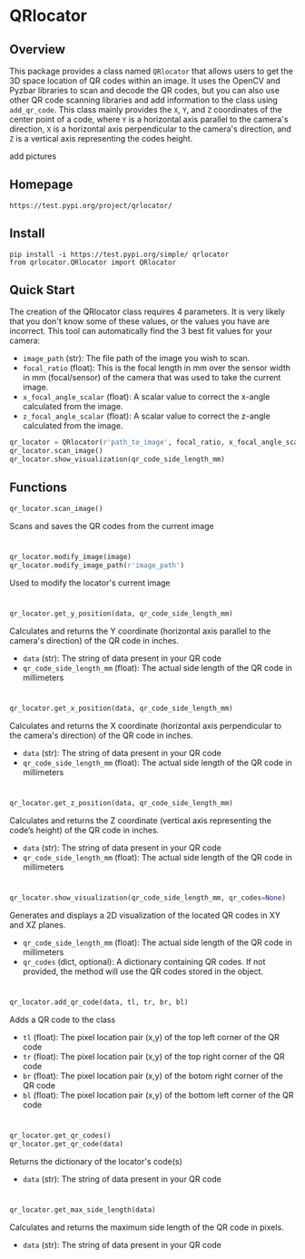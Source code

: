 # QRlocator

## Overview
This package provides a class named `QRlocator` that allows users to get the 3D space location of QR codes within an image. It uses the OpenCV and Pyzbar libraries to scan and decode the QR codes, but you can also use other QR code scanning libraries and add information to the class using `add_qr_code`. This class mainly provides the `X`, `Y`, and `Z` coordinates of the center point of a code, where `Y` is a horizontal axis parallel to the camera's direction, `X` is a horizontal axis perpendicular to the camera's direction, and `Z` is a vertical axis representing the codes height.

add pictures

## Homepage
```
https://test.pypi.org/project/qrlocator/
```

## Install
```
pip install -i https://test.pypi.org/simple/ qrlocator 
from qrlocator.QRlocator import QRlocator
```

## Quick Start

The creation of the QRlocator class requires 4 parameters. It is very likely that you don't know some of these values, or the values you have are incorrect. This tool can automatically find the 3 best fit values for your camera:

- `image_path` (str): The file path of the image you wish to scan.
- `focal_ratio` (float): This is the focal length in mm over the sensor width in mm (focal/sensor) of the camera that was used to take the current image.
- `x_focal_angle_scalar` (float): A scalar value to correct the x-angle calculated from the image.
- `z_focal_angle_scalar` (float): A scalar value to correct the z-angle calculated from the image.
```python
qr_locator = QRlocator(r'path_to_image', focal_ratio, x_focal_angle_scalar, z_focal_angle_scalar)
qr_locator.scan_image()
qr_locator.show_visualization(qr_code_side_length_mm)
```

## Functions

```python
qr_locator.scan_image()
```
Scans and saves the QR codes from the current image
#
```python
qr_locator.modify_image(image)
qr_locator.modify_image_path(r'image_path')
```
Used to modify the locator's current image
#
```python
qr_locator.get_y_position(data, qr_code_side_length_mm)
```
Calculates and returns the Y coordinate (horizontal axis parallel to the camera's direction) of the QR code in inches.
- `data` (str): The string of data present in your QR code
- `qr_code_side_length_mm` (float): The actual side length of the QR code in millimeters
#
```python
qr_locator.get_x_position(data, qr_code_side_length_mm)
```
Calculates and returns the X coordinate (horizontal axis perpendicular to the camera's direction) of the QR code in inches.
- `data` (str): The string of data present in your QR code
- `qr_code_side_length_mm` (float): The actual side length of the QR code in millimeters
#
```python
qr_locator.get_z_position(data, qr_code_side_length_mm)
```
Calculates and returns the Z coordinate (vertical axis representing the code’s height) of the QR code in inches.
- `data` (str): The string of data present in your QR code
- `qr_code_side_length_mm` (float): The actual side length of the QR code in millimeters
#
```python
qr_locator.show_visualization(qr_code_side_length_mm, qr_codes=None)
```
Generates and displays a 2D visualization of the located QR codes in XY and XZ planes.
- `qr_code_side_length_mm` (float): The actual side length of the QR code in millimeters
- `qr_codes` (dict, optional): A dictionary containing QR codes. If not provided, the method will use the QR codes stored in the object.
#
```python
qr_locator.add_qr_code(data, tl, tr, br, bl)
```
Adds a QR code to the class 
- `tl` (float): The pixel location pair (x,y) of the top left corner of the QR code
- `tr` (float): The pixel location pair (x,y) of the top right corner of the QR code
- `br` (float): The pixel location pair (x,y) of the botom right corner of the QR code
- `bl` (float): The pixel location pair (x,y) of the bottom left corner of the QR code
#
```python
qr_locator.get_qr_codes()
qr_locator.get_qr_code(data)
```
Returns the dictionary of the locator's code(s)
- `data` (str): The string of data present in your QR code
#
```python
qr_locator.get_max_side_length(data)
```
Calculates and returns the maximum side length of the QR code in pixels.
- `data` (str): The string of data present in your QR code
#






